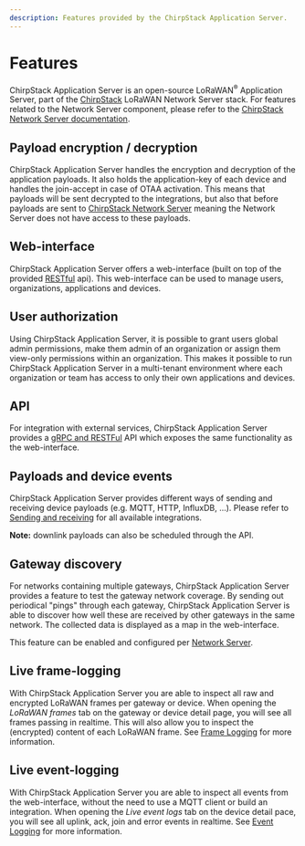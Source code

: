 ```yaml
---
description: Features provided by the ChirpStack Application Server.
---
```


# Features

ChirpStack Application Server is an open-source LoRaWAN<sup>&reg;</sup> Application
Server, part of the [ChirpStack](https://chirpstack.io) LoRaWAN Network Server stack.
For features related to the Network Server component, please refer to the
[ChirpStack Network Server documentation](../network-server/index.md).

## Payload encryption / decryption

ChirpStack Application Server handles the encryption and decryption of the application
payloads. It also holds the application-key of each device and handles the
join-accept in case of OTAA activation. This means that payloads will be
sent decrypted to the integrations, but also that before payloads are sent
to [ChirpStack Network Server](../network-server/index.md) meaning the Network Server does not
have access to these payloads.

## Web-interface

ChirpStack Application Server offers a web-interface (built on top of the provided
[RESTful](api/index.md) api). This web-interface can be used
to manage users, organizations, applications and devices.

## User authorization

Using ChirpStack Application Server, it is possible to grant users global admin permissions,
make them admin of an organization or assign them view-only permissions within
an organization. This makes it possible to run ChirpStack Application Server in a multi-tenant
environment where each organization or team has access to only their own applications
and devices.

## API

For integration with external services, ChirpStack Application Server provides a [gRPC and RESTFul](api/index.md)
API which exposes the same functionality as the web-interface.

## Payloads and device events

ChirpStack Application Server provides different ways of sending and receiving device
payloads (e.g. MQTT, HTTP, InfluxDB, ...).
Please refer to [Sending and receiving](integrations/events.md)
for all available integrations.

**Note:** downlink payloads can also be scheduled through the API.

## Gateway discovery

For networks containing multiple gateways, ChirpStack Application Server provides a feature
to test the gateway network coverage. By sending out periodical "pings" through
each gateway, ChirpStack Application Server is able to discover how well these are received by
other gateways in the same network. The collected data is displayed as a map
in the web-interface.

This feature can be enabled and configured per [Network Server](use/network-servers.md).

## Live frame-logging

With ChirpStack Application Server you are able to inspect all raw and encrypted LoRaWAN
frames per gateway or device. When opening the *LoRaWAN frames* tab on the
gateway or device detail page, you will see all frames passing in realtime.
This will also allow you to inspect the (encrypted) content of each LoRaWAN
frame. See [Frame Logging](use/frame-logging.md) for more information.

## Live event-logging

With ChirpStack Application Server you are able to inspect all events from the web-interface,
without the need to use a MQTT client or build an integration. When opening
the *Live event logs* tab on the device detail pace, you will see all
uplink, ack, join and error events in realtime. See [Event Logging](use/event-logging.md)
for more information.
